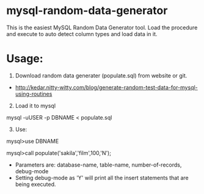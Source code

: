 # mysql-random-data-generator
This is the easiest MySQL Random Data Generator tool. Load the procedure and execute to auto detect column types and load data in it.


# Usage:

1) Download random data generater (populate.sql) from website or git.
- http://kedar.nitty-witty.com/blog/generate-random-test-data-for-mysql-using-routines

2) Load it to mysql

mysql -uUSER -p DBNAME < populate.sql

3) Use:

mysql>use DBNAME

mysql>call populate('sakila','film',100,'N');

- Parameters are: database-name, table-name, number-of-records, debug-mode
- Setting debug-mode as 'Y' will print all the insert statements that are being executed.

